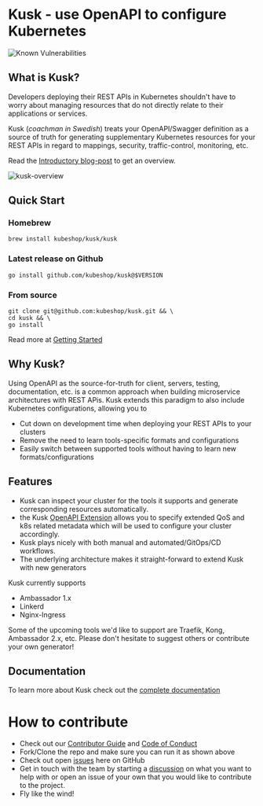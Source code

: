 # Kusk - use OpenAPI to configure Kubernetes

![Known Vulnerabilities](https://snyk.io/test/github/kubeshop/kusk/badge.svg)

## What is Kusk?

Developers deploying their REST APIs in Kubernetes shouldn't have to worry about managing resources that do not directly
relate to their applications or services.

Kusk (_coachman in Swedish_) treats your OpenAPI/Swagger definition as a source of truth for generating 
supplementary Kubernetes resources for your REST APIs in regard to mappings, security, traffic-control, monitoring, etc.

Read the [Introductory blog-post](https://medium.com/kubeshop-i/hello-kusk-openapi-for-kubernetes-19be94fc1e91) to get an overview.

![kusk-overview](https://user-images.githubusercontent.com/14029650/129193622-b5f06b8d-845d-4b1e-adaf-34dd7b3e0108.png)

## Quick Start

### Homebrew
`brew install kubeshop/kusk/kusk`

### Latest release on Github
`go install github.com/kubeshop/kusk@$VERSION`

### From source
```shell
git clone git@github.com:kubeshop/kusk.git && \
cd kusk && \
go install
```

Read more at [Getting Started](https://kubeshop.github.io/kusk/getting-started/)

## Why Kusk?

Using OpenAPI as the source-for-truth for client, servers, testing, documentation, etc. is a common approach when 
building microservice architectures with REST APis. Kusk extends this paradigm to also include Kubernetes configurations, 
allowing you to 
- Cut down on development time when deploying your REST APIs to your clusters
- Remove the need to learn tools-specific formats and configurations
- Easily switch between supported tools without having to learn new formats/configurations

## Features

- Kusk can inspect your cluster for the tools it supports and generate corresponding resources automatically.
- the Kusk [OpenAPI Extension](https://kubeshop.github.io/kusk/openapi-extension/) allows you to specify extended QoS and k8s related metadata which will be used
  to configure your cluster accordingly.
- Kusk plays nicely with both manual and automated/GitOps/CD workflows.
- The underlying architecture makes it straight-forward to extend Kusk with new generators

Kusk currently supports
- Ambassador 1.x
- Linkerd
- Nginx-Ingress

Some of the upcoming tools we'd like to support are Traefik, Kong, Ambassador 2.x, etc. Please don't hesitate to 
suggest others or contribute your own generator!

## Documentation

To learn more about Kusk check out the [complete documentation](https://kubeshop.github.io/kusk/)

# How to contribute

- Check out our [Contributor Guide](https://github.com/kubeshop/.github/blob/main/CONTRIBUTING.md) and
  [Code of Conduct](https://github.com/kubeshop/.github/blob/main/CODE_OF_CONDUCT.md)
- Fork/Clone the repo and make sure you can run it as shown above
- Check out open [issues](https://github.com/kubeshop/kusk/issues) here on GitHub
- Get in touch with the team by starting a [discussion](https://github.com/kubeshop/kusk/discussions) on what you want to help with 
  or open an issue of your own that you would like to contribute to the project.
- Fly like the wind!
